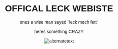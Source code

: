 <html lang="en">
<head>
    <meta charset="UTF-8">
    <meta name="viewport" content="width=device-width, initial-scale=1.0">
    <title>Leck</title>
    <style>
        body {
            font-family: Arial, sans-serif;
            text-align: center;
            padding: 20px;
        }
    </style>
</head>
<body>
    <h1>OFFICAL LECK WEBISTE</h1>
    <p>ones a wise man sayed "leck mech fett"</p>
    <p>heres something CRAZY</p>
    <img src="https://www.nydailynews.com/wp-content/uploads/migration/2022/09/10/4AD47W5BJZHGTLXJ52M2FVPNYU.jpg" alt="alternatetext">
</body>
</html>
